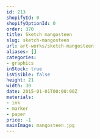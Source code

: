 ```yaml
---
id: 213
shopifyId: 0
shopifyOptionId: 0
order: 370
title: Sketch mangosteen
slug: sketch-mangosteen
url: art-works/sketch-mangosteen
aliases: []
categories:
- graphics
inStock: true
isVisible: false
height: 21
width: 30
date: 2015-01-01T00:00:00Z
materials:
- ink
- marker
- paper
price: -1
mainImage: mangosteen.jpg
---
```

